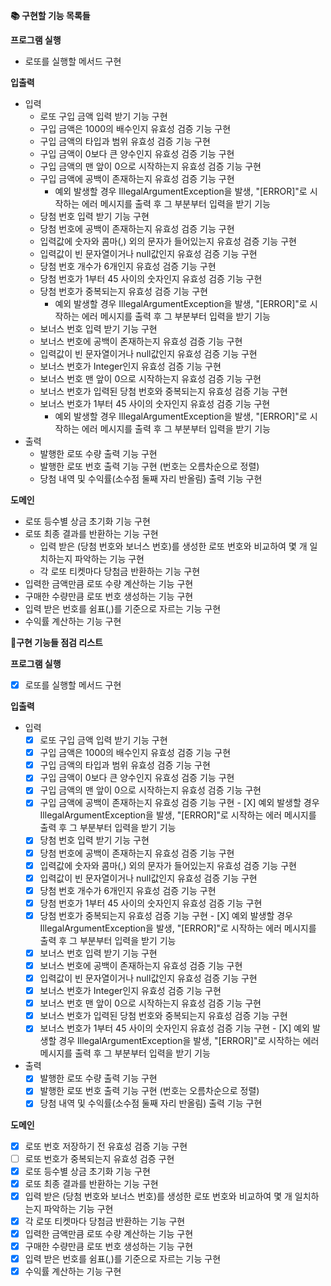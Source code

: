 **📚 구현할 기능 목록들**

**프로그램 실행**

- 로또를 실행할 메서드 구현

**입출력**

- 입력
  - 로또 구입 금액 입력 받기 기능 구현
  - 구입 금액은 1000의 배수인지 유효성 검증 기능 구현
  - 구입 금액의 타입과 범위 유효성 검증 기능 구현
  - 구입 금액이 0보다 큰 양수인지 유효성 검증 기능 구현
  - 구입 금액의 맨 앞이 0으로 시작하는지 유효성 검증 기능 구현
  - 구입 금액에 공백이 존재하는지 유효성 검증 기능 구현
    - 예외 발생할 경우 IllegalArgumentException을 발생, "[ERROR]"로 시작하는 에러 메시지를 출력 후 그 부분부터 입력을 받기 기능
  - 당첨 번호 입력 받기 기능 구현
  - 당첨 번호에 공백이 존재하는지 유효성 검증 기능 구현
  - 입력값에 숫자와 콤마(,) 외의 문자가 들어있는지 유효성 검증 기능 구현
  - 입력값이 빈 문자열이거나 null값인지 유효성 검증 기능 구현
  - 당첨 번호 개수가 6개인지 유효성 검증 기능 구현
  - 당첨 번호가 1부터 45 사이의 숫자인지 유효성 검증 기능 구현
  - 당첨 번호가 중복되는지 유효성 검증 기능 구현
    - 예외 발생할 경우 IllegalArgumentException을 발생, "[ERROR]"로 시작하는 에러 메시지를 출력 후 그 부분부터 입력을 받기 기능
  - 보너스 번호 입력 받기 기능 구현
  - 보너스 번호에 공백이 존재하는지 유효성 검증 기능 구현
  - 입력값이 빈 문자열이거나 null값인지 유효성 검증 기능 구현
  - 보너스 번호가 Integer인지 유효성 검증 기능 구현
  - 보너스 번호 맨 앞이 0으로 시작하는지 유효성 검증 기능 구현
  - 보너스 번호가 입력된 당첨 번호와 중복되는지 유효성 검증 기능 구현
  - 보너스 번호가 1부터 45 사이의 숫자인지 유효성 검증 기능 구현
    - 예외 발생할 경우 IllegalArgumentException을 발생, "[ERROR]"로 시작하는 에러 메시지를 출력 후 그 부분부터 입력을 받기 기능
- 출력
  - 발행한 로또 수량 출력 기능 구현
  - 발행한 로또 번호 출력 기능 구현 (번호는 오름차순으로 정렬)
  - 당첨 내역 및 수익률(소수점 둘째 자리 반올림) 출력 기능 구현

**도메인**

- 로또 등수별 상금 초기화 기능 구현
- 로또 최종 결과를 반환하는 기능 구현 
  - 입력 받은 (당첨 번호와 보너스 번호)를 생성한 로또 번호와 비교하여 몇 개 일치하는지 파악하는 기능 구현
  - 각 로또 티켓마다 당첨금 반환하는 기능 구현
- 입력한 금액만큼 로또 수량 계산하는 기능 구현
- 구매한 수량만큼 로또 번호 생성하는 기능 구현
- 입력 받은 번호를 쉼표(,)를 기준으로 자르는 기능 구현
- 수익률 계산하는 기능 구현

**📝구현 기능들 점검 리스트**

**프로그램 실행**

- [X]  로또를 실행할 메서드 구현

**입출력**

- 입력
  - [X]  로또 구입 금액 입력 받기 기능 구현
    - [X]  구입 금액은 1000의 배수인지 유효성 검증 기능 구현
    - [X]  구입 금액의 타입과 범위 유효성 검증 기능 구현
    - [X]  구입 금액이 0보다 큰 양수인지 유효성 검증 기능 구현
    - [X]  구입 금액의 맨 앞이 0으로 시작하는지 유효성 검증 기능 구현
    - [X]  구입 금액에 공백이 존재하는지 유효성 검증 기능 구현
      - [X]  예외 발생할 경우 IllegalArgumentException을 발생, "[ERROR]"로 시작하는 에러 메시지를 출력 후 그 부분부터 입력을 받기 기능 
  - [X]  당첨 번호 입력 받기 기능 구현
    - [X]  당첨 번호에 공백이 존재하는지 유효성 검증 기능 구현
    - [X]  입력값에 숫자와 콤마(,) 외의 문자가 들어있는지 유효성 검증 기능 구현
    - [X]  입력값이 빈 문자열이거나 null값인지 유효성 검증 기능 구현
    - [X]  당첨 번호 개수가 6개인지 유효성 검증 기능 구현
    - [X]  당첨 번호가 1부터 45 사이의 숫자인지 유효성 검증 기능 구현
    - [X]  당첨 번호가 중복되는지 유효성 검증 기능 구현
      - [X]  예외 발생할 경우 IllegalArgumentException을 발생, "[ERROR]"로 시작하는 에러 메시지를 출력 후 그 부분부터 입력을 받기 기능
  - [X]  보너스 번호 입력 받기 기능 구현
    - [X]  보너스 번호에 공백이 존재하는지 유효성 검증 기능 구현
    - [X]  입력값이 빈 문자열이거나 null값인지 유효성 검증 기능 구현
    - [X]  보너스 번호가 Integer인지 유효성 검증 기능 구현
    - [X]  보너스 번호 맨 앞이 0으로 시작하는지 유효성 검증 기능 구현
    - [X]  보너스 번호가 입력된 당첨 번호와 중복되는지 유효성 검증 기능 구현
    - [X]  보너스 번호가 1부터 45 사이의 숫자인지 유효성 검증 기능 구현
      - [X]  예외 발생할 경우 IllegalArgumentException을 발생, "[ERROR]"로 시작하는 에러 메시지를 출력 후 그 부분부터 입력을 받기 기능
- 출력
  - [X]  발행한 로또 수량 출력 기능 구현
  - [X]  발행한 로또 번호 출력 기능 구현 (번호는 오름차순으로 정렬)
  - [X]  당첨 내역 및 수익률(소수점 둘째 자리 반올림) 출력 기능 구현  

**도메인**
- [X]  로또 번호 저장하기 전 유효성 검증 기능 구현
  - [ ]  로또 번호가 중복되는지 유효성 검증 구현
- [X]  로또 등수별 상금 초기화 기능 구현
- [X]  로또 최종 결과를 반환하는 기능 구현
  - [X]  입력 받은 (당첨 번호와 보너스 번호)를 생성한 로또 번호와 비교하여 몇 개 일치하는지 파악하는 기능 구현
  - [X]  각 로또 티켓마다 당첨금 반환하는 기능 구현
- [X]  입력한 금액만큼 로또 수량 계산하는 기능 구현
- [X]  구매한 수량만큼 로또 번호 생성하는 기능 구현
- [X]  입력 받은 번호를 쉼표(,)를 기준으로 자르는 기능 구현   
- [X]  수익률 계산하는 기능 구현
